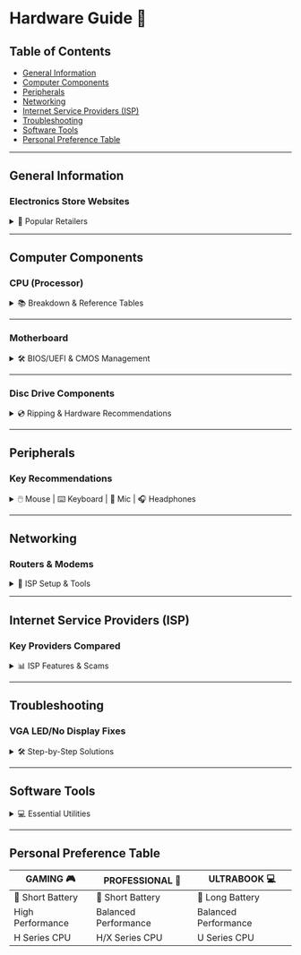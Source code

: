 # Hardware Guide 🔧

## Table of Contents
- [General Information](#general-information)
- [Computer Components](#computer-components)
- [Peripherals](#peripherals)
- [Networking](#networking)
- [Internet Service Providers (ISP)](#internet-service-providers-isp)
- [Troubleshooting](#troubleshooting)
- [Software Tools](#software-tools)
- [Personal Preference Table](#personal-preference-table)

---

## General Information

### Electronics Store Websites
<details>
<summary>🔗 Popular Retailers</summary>

- [Newegg](https://www.newegg.com/)  
- [Amazon Electronics](https://www.amazon.com/gp/browse.html?node=172282)  
- [Micro Center](https://www.microcenter.com/)
</details>

---

## Computer Components

### CPU (Processor)
<details>
<summary>📚 Breakdown & Reference Tables</summary>

#### Example Processors
- **Intel Core i7-11800H**  
  `i7` = High-Performance Tier | `11` = 11th Gen | `800` = Model # | `H` = High-Performance  
- **AMD Ryzen 7 5800X**  
  `7` = Series | `5800` = Model # | `X` = High-Performance Desktop  

#### Processor Tiers
| Tier        | Intel      | AMD        | Description                          | Price Range       | Power Consumption   |
|-------------|------------|------------|--------------------------------------|-------------------|---------------------|
| Entry       | Core i3    | Ryzen 3    | Budget-Friendly                      | $100 - $200       | Low-Moderate        |
| Mid-Range   | Core i5    | Ryzen 5    | Mainstream Performance               | $200 - $300       | Moderate-High       |
| High-Perf   | Core i7    | Ryzen 7    | High-Performance                     | $300 - $500       | Moderate-High       |
| Enthusiast  | Core i9    | Ryzen 9    | Extreme Performance                  | $500 - $1000+     | High                |

#### Suffix Guide
| Suffix | Intel Use Case                  | AMD Use Case                     |
|--------|----------------------------------|----------------------------------|
| U      | Ultra-Low Power (Laptops)       | Ultra-Low Power                 |
| H/HK   | High-Performance (Mobile)       | High-Performance (HS = Efficient)|
| X      | Extreme Performance             | High-Performance/Extended Freq. |
| G      | Integrated Iris Graphics        | Radeon Vega Graphics            |
| F      | No Integrated Graphics          | -                                |
| T      | Power-Optimized                 | Power-Optimized                 |
</details>

---

### Motherboard
<details>
<summary>🛠️ BIOS/UEFI & CMOS Management</summary>

#### BIOS/UEFI Flashback (USB Recovery)
1. **Prepare USB**:  
   - Format to FAT32.  
   - Download latest BIOS to root directory.  
2. **Flash Process**:  
   - Power off → Insert USB → Hold Flashback button.  
   - Wait for completion → Power on.  

#### CMOS Battery & Reset
- **Recommended Batteries**:  
  [LiCB CR2032](https://www.amazon.com/dp/B071D4DKTZ) | [Energizer CR2032](https://www.amazon.com/dp/B0002RID4G)  
- **Reset Methods**:  
  - Jumper Shorting  
  - Battery Removal (5-10 min)  
  - Power Drain (Hold power button 15-20 sec)  

#### EZ Debug LEDs
- 🔴 **CPU**: Not detected/failed  
- 🟡 **DRAM**: RAM issue  
- ⚪ **VGA**: GPU issue  
- 🟢 **BOOT**: Storage device issue  
</details>

---

### Disc Drive Components
<details>
<summary>💿 Ripping & Hardware Recommendations</summary>

#### Tools & Software
- **MakeMKV** ([v1.17.6](https://makemkv.com/download/Setup_MakeMKV_v1.17.6.exe))  
  - Beta Key: `T-nG89YZ0OKvZx4umZwYcU0bh2M5DwF7hcp3JeoMn0zzbQG@zgvLRURcxMSN6ldZzF72`  
- **HandBrake** ([Latest](https://github.com/HandBrake/HandBrake/releases/latest))  
- **Firmware Tools**:  
  [SDFtool Flasher](https://www.mediafire.com/file/rak1mk0p0qlqa0t/SDFtool+Flasher+%28v1.3.5%29.zip/file) | [Firmware Pack](https://www.mediafire.com/file/ph1ap2egi441epk/All+You+Need+Firmware+Pack+%28MartyMcNuts%29.zip/file)

#### Recommended Hardware
- **Optical Drives**:  
  [LG WH16NS40](https://www.amazon.com/dp/B00E7B08MS) | [ASUS BW-16D1HT](https://www.amazon.com/dp/B00DWFPDJI)  
- **Enclosures**:  
  [NexStar DX2](https://www.amazon.com/dp/B09SS74KCN) | [OWC Mercury Pro](https://www.amazon.com/dp/B06XRCCV44)  
</details>

---

## Peripherals

### Key Recommendations
<details>
<summary>🖱️ Mouse | ⌨️ Keyboard | 🎤 Mic | 🎧 Headphones</summary>

- **Mouse**: [Logitech G502 HERO](https://www.amazon.com/dp/B07GBZ4Q68)  
- **Microphones**:  
  [Blue Yeti](https://www.amazon.com/dp/B00N1YPXW2) | [Shure SM7B](https://www.amazon.com/dp/B0002E4Z8M)  
- **Headphones**:  
  - Music: [Sennheiser HD 660S2](https://www.amazon.com/dp/B0BRT1ZN7Q)  
  - Bass: [Skullcandy Crusher ANC 2](https://www.amazon.com/dp/B0CD1DZ6RD)  
</details>

---

## Networking

### Routers & Modems
<details>
<summary>📶 ISP Setup & Tools</summary>

- **Router OS**:  
  [pfSense](https://www.pfsense.org/) | [OpenWrt](https://openwrt.org/) | [Pi-hole](https://pi-hole.net/) (Ad Blocking)  
- **Modems**:  
  [Motorola MB8600](https://www.amazon.com/dp/B0723599RQ) (DOCSIS 3.1) | [NETGEAR CM1000](https://www.amazon.com/dp/B01I5TJGSE)  
- **ISP Guides**:  
  [Bypass AT&T Fiber BGW320](https://youtu.be/3rIsq8tW8js) | [ISP Scams Explained](#common-scams)  
</details>

---

## Internet Service Providers (ISP)

### Key Providers Compared
<details>
<summary>📊 ISP Features & Scams</summary>

| Provider          | Pricing       | Coverage      | Key Features                          |
|-------------------|---------------|---------------|---------------------------------------|
| **AT&T**          | Competitive   | Nationwide    | No data caps, included gateway        |
| **Verizon Fios**  | Fiber-Optics  | Northeast US  | 24-month price guarantee              |
| **Xfinity**       | Regional      | Wide Coverage | Bundles (TV/Internet)                 |

#### Common Scams
- **Mbps vs MBps**:  
  ![Speed Conversion Table](https://github.com/Scrut1ny/Hardware-Guide/assets/53458032/91969929-b5a8-403f-ba4c-2059b9f2138f)  
- **Hidden Fees**: Equipment rentals, data caps, throttling.  
</details>

---

## Troubleshooting

### VGA LED/No Display Fixes
<details>
<summary>🛠️ Step-by-Step Solutions</summary>

1. Check GPU/motherboard connections.  
2. Test integrated graphics (if CPU supports iGPU).  
3. Clear CMOS → Reseat RAM/GPU.  
4. Update GPU firmware:  
   [NVIDIA Firmware Tool](https://us.download.nvidia.com/Windows/uefi/firmware/1.1/NVIDIA_DisplayID_Firmware_Updater_1.1-x64.exe)  
5. Test GPU in another system.  
</details>

---

## Software Tools
<details>
<summary>💻 Essential Utilities</summary>

- **WizTree**: [Disk Analyzer](https://www.diskanalyzer.com/)  
- **ValiDrive**: [Drive Validator](https://www.grc.com/validrive.htm)  
- **OpenRGB**: [RGB Control](https://openrgb.org/index.html)  
</details>

---

## Personal Preference Table

| GAMING 🎮          | PROFESSIONAL 💼     | ULTRABOOK 💻         |
|--------------------|---------------------|----------------------|
| 🪫 Short Battery   | 🪫 Short Battery    | 🔋 Long Battery      |
| High Performance   | Balanced Performance| Balanced Performance |
| H Series CPU       | H/X Series CPU      | U Series CPU         |
